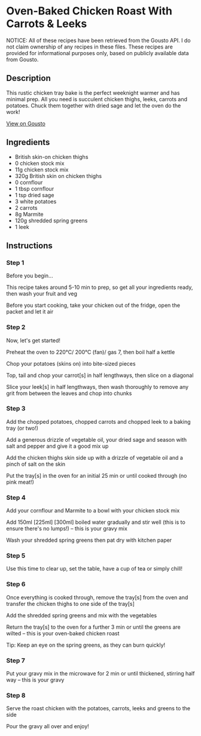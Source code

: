 # Oven-Baked Chicken Roast With Carrots & Leeks

NOTICE: All of these recipes have been retrieved from the Gousto API. I do not claim ownership of any recipes in these files. These recipes are provided for informational purposes only, based on publicly available data from Gousto.

## Description

This rustic chicken tray bake is the perfect weeknight warmer and has minimal prep. All you need is succulent chicken thighs, leeks, carrots and potatoes. Chuck them together with dried sage and let the oven do the work!

[View on Gousto](https://www.gousto.co.uk/recipes/cookbook/one-pot-herby-chicken-roast-with-carrots-leeks)

## Ingredients

- British skin-on chicken thighs
- 0 chicken stock mix
- 11g chicken stock mix
- 320g British skin on chicken thighs
- 0 cornflour
- 1 tbsp cornflour
- 1 tsp dried sage
- 3 white potatoes 
- 2 carrots
- 8g Marmite
- 120g shredded spring greens
- 1 leek 

## Instructions


### Step 1

Before you begin...

This recipe takes around 5-10 min to prep, so get all your ingredients ready, then wash your fruit and veg

Before you start cooking, take your chicken out of the fridge, open the packet and let it air


### Step 2

Now, let's get started!

Preheat the oven to 220°C/ 200°C (fan)/ gas 7, then boil half a kettle

Chop your potatoes (skins on) into bite-sized pieces

Top, tail and chop your carrot[s] in half lengthways, then slice on a diagonal

Slice your leek[s] in half lengthways, then wash thoroughly to remove any grit from between the leaves and chop into chunks


### Step 3

Add the chopped potatoes, chopped carrots and chopped leek to a baking tray (or two!)

Add a generous drizzle of vegetable oil, your dried sage and season with salt and pepper and give it a good mix up

Add the chicken thighs skin side up with a drizzle of vegetable oil and a pinch of salt on the skin

Put the tray[s] in the oven for an initial 25 min or until cooked through (no pink meat!)


### Step 4

Add your cornflour and Marmite to a bowl with your chicken stock mix

Add 150ml <span class="text-purple">[225ml]</span> <span class="text-danger">[300ml]</span> boiled water  gradually and stir well (this is to ensure there's no lumps!) – this is your gravy mix

Wash your shredded spring greens then pat dry with kitchen paper


### Step 5

Use this time to clear up, set the table, have a cup of tea or simply chill!


### Step 6

Once everything is cooked through, remove the tray[s] from the oven and transfer the chicken thighs to one side of the tray[s]

Add the shredded spring greens and mix with the vegetables

Return the tray[s] to the oven for a further 3 min or until the greens are wilted – this is your oven-baked chicken roast

Tip: Keep an eye on the spring greens, as they can burn quickly!


### Step 7

Put your gravy mix in the microwave for 2 min or until thickened, stirring half way – this is your gravy

### Step 8

Serve the roast chicken with the potatoes, carrots, leeks and greens to the side

Pour the gravy all over and enjoy!


